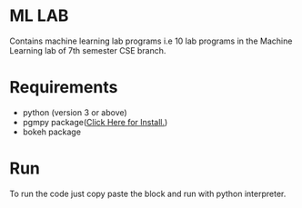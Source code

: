 # ML LAB
Contains machine learning lab programs i.e 10 lab programs in the Machine Learning lab of 7th semester CSE branch.

# Requirements 
- python (version 3 or above)
- pgmpy package([Click Here for Install.](https://github.com/pgmpy/pgmpy#installation))
- bokeh package


# Run
To run the code just copy paste the block and run with python interpreter.
